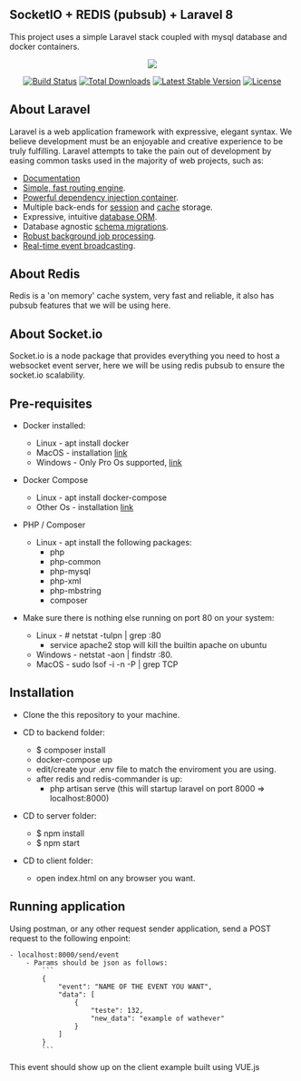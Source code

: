 ## SocketIO + REDIS (pubsub) + Laravel 8 

This project uses a simple Laravel stack coupled with mysql database and docker containers.


<p align="center"><img src="https://laravel.com/assets/img/components/logo-laravel.svg"></p>

<p align="center">
<a href="https://travis-ci.org/laravel/framework"><img src="https://travis-ci.org/laravel/framework.svg" alt="Build Status"></a>
<a href="https://packagist.org/packages/laravel/framework"><img src="https://poser.pugx.org/laravel/framework/d/total.svg" alt="Total Downloads"></a>
<a href="https://packagist.org/packages/laravel/framework"><img src="https://poser.pugx.org/laravel/framework/v/stable.svg" alt="Latest Stable Version"></a>
<a href="https://packagist.org/packages/laravel/framework"><img src="https://poser.pugx.org/laravel/framework/license.svg" alt="License"></a>
</p>

## About Laravel

Laravel is a web application framework with expressive, elegant syntax. We believe development must be an enjoyable and creative experience to be truly fulfilling. Laravel attempts to take the pain out of development by easing common tasks used in the majority of web projects, such as:

- [Documentation](https://laravel.com/docs)
- [Simple, fast routing engine](https://laravel.com/docs/routing).
- [Powerful dependency injection container](https://laravel.com/docs/container).
- Multiple back-ends for [session](https://laravel.com/docs/session) and [cache](https://laravel.com/docs/cache) storage.
- Expressive, intuitive [database ORM](https://laravel.com/docs/eloquent).
- Database agnostic [schema migrations](https://laravel.com/docs/migrations).
- [Robust background job processing](https://laravel.com/docs/queues).
- [Real-time event broadcasting](https://laravel.com/docs/broadcasting).

## About Redis

Redis is a 'on memory' cache system, very fast and reliable, it also has pubsub features that we will be using here.

## About Socket.io

Socket.io is a node package that provides everything you need to host a websocket event server, here we will be using redis pubsub to ensure the socket.io scalability.

## Pre-requisites

- Docker installed:
    - Linux - apt install docker
    - MacOS - installation [link](https://store.docker.com/editions/community/docker-ce-desktop-mac)
    - Windows - Only Pro Os supported, [link](https://store.docker.com/editions/community/docker-ce-desktop-windows) 

- Docker Compose
    - Linux - apt install docker-compose
    - Other Os - installation [link](https://docs.docker.com/compose/install/)
    
- PHP / Composer
    - Linux - apt install the following packages:
        - php
        - php-common
        - php-mysql
        - php-xml
        - php-mbstring
        - composer
        
- Make sure there is nothing else running on port 80 on your system:
    - Linux - # netstat -tulpn | grep :80
        - service apache2 stop will kill the builtin apache on ubuntu
    - Windows - netstat -aon | findstr :80.
    - MacOS - sudo lsof -i -n -P | grep TCP

## Installation

- Clone the this repository to your machine.
- CD to backend folder:
    - $ composer install
    - docker-compose up
    - edit/create your .env file to match the enviroment you are using.
    - after redis and redis-commander is up:
        - php artisan serve (this will startup laravel on port 8000 => localhost:8000)

- CD to server folder:
    - $ npm install
    - $ npm start
        
        
- CD to client folder:
    - open index.html on any browser you want.
        
## Running application 

Using postman, or any other request sender application, send a POST request to the following enpoint:

    - localhost:8000/send/event
        - Params should be json as follows:
            ``` 
            {
                "event": "NAME OF THE EVENT YOU WANT",
                "data": [
                    {
                        "teste": 132,
                        "new_data": "example of wathever"
                    }
                ]
            }
            ```

This event should show up on the client example built using VUE.js 